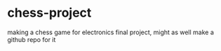 # chess-project
making a chess game for electronics final project, might as well make a github repo for it
